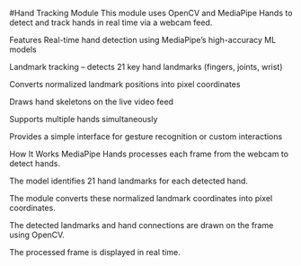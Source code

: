#Hand Tracking Module
This module uses OpenCV and MediaPipe Hands to detect and track hands in real time via a webcam feed.

Features
Real-time hand detection using MediaPipe’s high-accuracy ML models

Landmark tracking – detects 21 key hand landmarks (fingers, joints, wrist)

Converts normalized landmark positions into pixel coordinates

Draws hand skeletons on the live video feed

Supports multiple hands simultaneously

Provides a simple interface for gesture recognition or custom interactions

How It Works
MediaPipe Hands processes each frame from the webcam to detect hands.

The model identifies 21 hand landmarks for each detected hand.

The module converts these normalized landmark coordinates into pixel coordinates.

The detected landmarks and hand connections are drawn on the frame using OpenCV.

The processed frame is displayed in real time.
